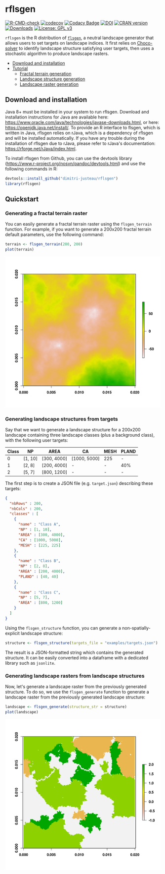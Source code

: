 # rflsgen

[![R-CMD-check](https://github.com/dimitri-justeau/rflsgen/actions/workflows/r.yml/badge.svg)](https://github.com/dimitri-justeau/rflsgen/actions/workflows/r.yml) [![codecov](https://codecov.io/gh/dimitri-justeau/rflsgen/branch/master/graph/badge.svg?token=HXA7L85S4F)](https://app.codecov.io/gh/dimitri-justeau/rflsgen) [![Codacy Badge](https://app.codacy.com/project/badge/Grade/051b1240fc8e47c3926421ec99c95c8f)](https://app.codacy.com/gh/dimitri-justeau/rflsgen/dashboard?utm_source=github.com&utm_medium=referral&utm_content=dimitri-justeau/rflsgen&utm_campaign=Badge_Grade) [![DOI](https://zenodo.org/badge/DOI/10.5281/zenodo.5717637.svg)](https://doi.org/10.5281/zenodo.5717637) [![CRAN version](https://www.r-pkg.org/badges/version/rflsgen)](https://CRAN.R-project.org/package=rflsgen) [![Downloads](https://cranlogs.r-pkg.org/badges/rflsgen)](https://CRAN.R-project.org/package=rflsgen) [![License: GPL v3](https://img.shields.io/badge/License-GPLv3-blue.svg)](https://www.gnu.org/licenses/gpl-3.0)

`rflsgen` is the R distribution of [`flsgen`](https://github.com/dimitri-justeau/flsgen), a neutral landscape generator that allows users to set targets on landscape indices. It first relies on [Choco-solver](https://choco-solver.org/) to identify landscape structure satisfying user targets, then uses a stochastic algorithm to produce landscape rasters.

  * [Download and installation](#down)
  * [Tutorial](#tuto)
    * [Fractal terrain generation](#terrain)
    * [Landscape structure generation](#structure)
    * [Landscape raster generation](#generate)

## Download and installation <a name="down"></a>

Java 8+ must be installed in your system to run rflsgen. Download and installation instructions for Java are available here: https://www.oracle.com/java/technologies/javase-downloads.html, or here: https://openjdk.java.net/install/. To provide an R interface to flsgen, which is written in Java, rflsgen relies on rJava, which is a dependency of rflsgen and will be installed automatically. If you have any trouble during the installation of rflsgen due to rJava, please refer to rJava's documentation: https://rforge.net/rJava/index.html.

To install rflsgen from Github, you can use the devtools library (https://www.r-project.org/nosvn/pandoc/devtools.html) and use the following commands in R:

```r
devtools::install_github("dimitri-justeau/rflsgen")
library(rflsgen)
```

## Quickstart <a name="tuto"></a>


### Generating a fractal terrain raster <a name="terrain"></a>

You can easily generate a fractal terrain raster using the `flsgen_terrain` function. For example, if you want to generate a 200x200 fractal terrain default parameters, use the following command:

```r
terrain <- flsgen_terrain(200, 200)
plot(terrain)
```

![alt-text](man/figures/terrain.png "Terrain example")

### Generating landscape structures from targets <a name="structure"></a>

Say that we want to generate a landscape structure for a 200x200 landscape containing three landscape classes (plus a background class), with the following user targets:

| Class | NP      | AREA        | CA           | MESH | PLAND |
| ----- |---------| ----------- |------------- |------| ----- |
| 0     | [1, 10] | [300, 4000] | [1000, 5000] | 225  | -     |
| 1     | [2, 8]  | [200, 4000] |-             |-     | 40%   |
| 2     | [5, 7]  | [800, 1200] |-             |-     | -     |

The first step is to create a JSON file (e.g. `target.json`) describing these targets:

```json
{
  "nbRows" : 200,
  "nbCols" : 200,
  "classes" : [
    {
      "name" : "Class A", 
      "NP" : [1, 10], 
      "AREA" : [300, 4000], 
      "CA" : [1000, 5000], 
      "MESH" : [225, 225]
    }, 
    {
      "name" : "Class B", 
      "NP" : [2, 8], 
      "AREA" : [200, 4000], 
      "PLAND" : [40, 40]
    }, 
    {
      "name" : "Class C", 
      "NP" : [5, 7], 
      "AREA" : [800, 1200]
    }
  ]
}
```

Using the `flsgen_structure` function, you can generate a non-spatially-explicit landscape structure:

```r
structure <- flsgen_structure(targets_file = "examples/targets.json")
```

The result is a JSON-formatted string which contains the generated structure. It can be easily converted into a dataframe with a dedicated library such as `jsonlite`.

### Generating landscape rasters from landscape structures <a name="generate"></a>

Now, let's generate a landscape raster from the previously generated structure. To do so, we use the `flsgen_generate` function to generate a landscape raster from the previously generated landscape structure:

```r
landscape <- flsgen_generate(structure_str = structure)
plot(landscape)
```

![alt-text](man/figures/landscape.png "Landscape example")
